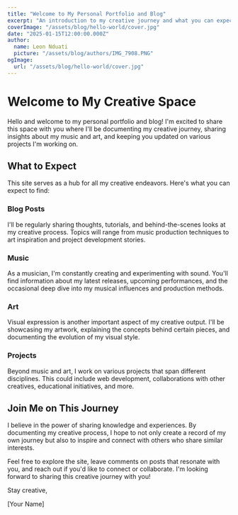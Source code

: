 ```yaml
---
title: "Welcome to My Personal Portfolio and Blog"
excerpt: "An introduction to my creative journey and what you can expect to find on this site. I'll be sharing my thoughts on music, art, and various projects I'm working on."
coverImage: "/assets/blog/hello-world/cover.jpg"
date: "2025-01-15T12:00:00.000Z"
author:
  name: Leon Nduati
  picture: "/assets/blog/authors/IMG_7908.PNG"
ogImage:
  url: "/assets/blog/hello-world/cover.jpg"
---
```


# Welcome to My Creative Space

Hello and welcome to my personal portfolio and blog! I'm excited to share this space with you where I'll be documenting my creative journey, sharing insights about my music and art, and keeping you updated on various projects I'm working on.

## What to Expect

This site serves as a hub for all my creative endeavors. Here's what you can expect to find:

### Blog Posts

I'll be regularly sharing thoughts, tutorials, and behind-the-scenes looks at my creative process. Topics will range from music production techniques to art inspiration and project development stories.

### Music

As a musician, I'm constantly creating and experimenting with sound. You'll find information about my latest releases, upcoming performances, and the occasional deep dive into my musical influences and production methods.

### Art

Visual expression is another important aspect of my creative output. I'll be showcasing my artwork, explaining the concepts behind certain pieces, and documenting the evolution of my visual style.

### Projects

Beyond music and art, I work on various projects that span different disciplines. This could include web development, collaborations with other creatives, educational initiatives, and more.

## Join Me on This Journey

I believe in the power of sharing knowledge and experiences. By documenting my creative process, I hope to not only create a record of my own journey but also to inspire and connect with others who share similar interests.

Feel free to explore the site, leave comments on posts that resonate with you, and reach out if you'd like to connect or collaborate. I'm looking forward to sharing this creative journey with you!

Stay creative,

[Your Name]
